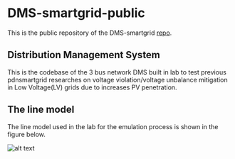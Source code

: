 # DMS-smartgrid-public
This is the public repository of the DMS-smartgrid [repo](https://github.com/eepdnaclk/DMS-smartgrid).


## Distribution Management System
This is the codebase of the 3 bus network DMS built in lab to test previous pdnsmartgrid researches on voltage violation/voltage unbalance mitigation in Low Voltage(LV) grids due to increases PV penetration.

## The line model
The line model used in the lab for the emulation process is shown in the figure below.

![alt text](https://github.com/eepdnaclk/DMS-smartgrid/blob/main/linemodel.png "Line Model used for emulation")

